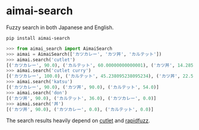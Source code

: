 # aimai-search

Fuzzy search in both Japanese and English.

```
pip install aimai-search
```

```python
>>> from aimai_search import AimaiSearch
>>> aimai = AimaiSearch(['カツカレー', 'カツ丼', 'カルテット'])
>>> aimai.search('cutlet')
[('カツカレー', 90.0), ('カルテット', 60.00000000000001), ('カツ丼', 14.285714285714292)]
>>> aimai.search('cutlet curry')
[('カツカレー', 100.0), ('カルテット', 45.238095238095234), ('カツ丼', 22.5)]
>>> aimai.search('katsu')
[('カツカレー', 90.0), ('カツ丼', 90.0), ('カルテット', 54.0)]
>>> aimai.search('don')
[('カツ丼', 90.0), ('カルテット', 36.0), ('カツカレー', 0.0)]
>>> aimai.search('丼')
[('カツ丼', 90.0), ('カツカレー', 0.0), ('カルテット', 0.0)]
```

The search results heavily depend on [cutlet](https://github.com/polm/cutlet) and [rapidfuzz](https://github.com/maxbachmann/rapidfuzz).
